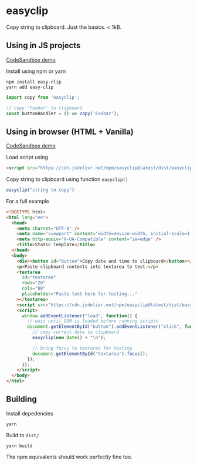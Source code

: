 # easyclip

Copy string to clipboard. Just the basics. < 1kB.

## Using in JS  projects

[CodeSandbox demo](https://codesandbox.io/s/easyclip-react-vn1p6)

Install using npm or yarn

    npm install easy-clip
    yarn add easy-clip

```js
import copy from 'easyclip';

// copy 'Foobar' to clipboard
const buttonHandler = () => copy('Foobar');
```

## Using in browser (HTML + Vanilla)

[CodeSandbox demo](https://codesandbox.io/s/easyclip-vanilla-wjsm5)

Load script using

```html
<script src="https://cdn.jsdelivr.net/npm/easyclip@latest/dist/easyclip.min.js"></script>
```

Copy string to clipboard using function `easyclip()`

```js
easyclip("string to copy")
```

For a full example

```html
<!DOCTYPE html>
<html lang="en">
  <head>
    <meta charset="UTF-8" />
    <meta name="viewport" content="width=device-width, initial-scale=1.0" />
    <meta http-equiv="X-UA-Compatible" content="ie=edge" />
    <title>Static Template</title>
  </head>
  <body>
    <div><button id="button">Copy date and time to clipboard</button></div>
    <p>Paste clipboard contents into textarea to test.</p>
    <textarea
      id="textarea"
      rows="20"
      cols="80"
      placeholder="Paste text here for testing..."
    ></textarea>
    <script src="https://cdn.jsdelivr.net/npm/easyclip@latest/dist/easyclip.min.js"></script>
    <script>
      window.addEventListener("load", function() {
        // wait until DOM is loaded before running scripts
        document.getElementById("button").addEventListener("click", function() {
          // copy current date to clipboard
          easyclip(new Date() + "\n");

          // bring focus to textarea for testing
          document.getElementById("textarea").focus();
        });
      });
    </script>
  </body>
</html>

```

## Building

Install depedencies

    yarn

Build to `dist/`

    yarn build

The npm equivalents should work perfectly fine too.
